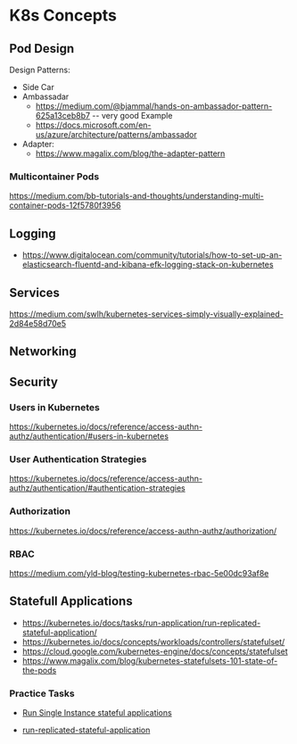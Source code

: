 # K8s Concepts

## Pod Design
Design Patterns:
* Side Car
* Ambassadar 
  * https://medium.com/@bjammal/hands-on-ambassador-pattern-625a13ceb8b7  -- very good Example
  * https://docs.microsoft.com/en-us/azure/architecture/patterns/ambassador
* Adapter: 
   * https://www.magalix.com/blog/the-adapter-pattern
### Multicontainer Pods
https://medium.com/bb-tutorials-and-thoughts/understanding-multi-container-pods-12f5780f3956
## Logging
* https://www.digitalocean.com/community/tutorials/how-to-set-up-an-elasticsearch-fluentd-and-kibana-efk-logging-stack-on-kubernetes
## Services
https://medium.com/swlh/kubernetes-services-simply-visually-explained-2d84e58d70e5

## Networking
## Security
### Users in Kubernetes
https://kubernetes.io/docs/reference/access-authn-authz/authentication/#users-in-kubernetes
### User Authentication Strategies
https://kubernetes.io/docs/reference/access-authn-authz/authentication/#authentication-strategies

### Authorization
https://kubernetes.io/docs/reference/access-authn-authz/authorization/

### RBAC
https://medium.com/yld-blog/testing-kubernetes-rbac-5e00dc93af8e

## Statefull Applications

* https://kubernetes.io/docs/tasks/run-application/run-replicated-stateful-application/
* https://kubernetes.io/docs/concepts/workloads/controllers/statefulset/
* https://cloud.google.com/kubernetes-engine/docs/concepts/statefulset
* https://www.magalix.com/blog/kubernetes-statefulsets-101-state-of-the-pods

### Practice Tasks
- [Run Single Instance stateful applications](https://kubernetes.io/docs/tasks/run-application/run-single-instance-stateful-application)

- [run-replicated-stateful-application](https://kubernetes.io/docs/tasks/run-application/run-replicated-stateful-application)




